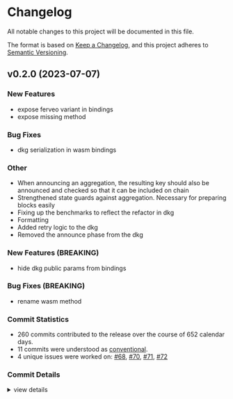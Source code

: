 # Changelog

All notable changes to this project will be documented in this file.

The format is based on [Keep a Changelog](https://keepachangelog.com/en/1.0.0/),
and this project adheres to [Semantic Versioning](https://semver.org/spec/v2.0.0.html).

## v0.2.0 (2023-07-07)

### New Features

 - <csr-id-e8d05981ee2cc983966c037babeebe5ba0134ffc/> expose ferveo variant in bindings
 - <csr-id-e51656260f2ec8c607add8a63e6832786915b201/> expose missing method

### Bug Fixes

 - <csr-id-99ebfecdb7967c4858f918d27ce13cc635c329ac/> dkg serialization in wasm bindings

### Other

 - <csr-id-caef6ef73dd43a9952d783fcf18abb893b36635f/> When announcing an aggregation, the resulting key should also be announced and checked so that it can be included on chain
 - <csr-id-159475028209948eb40388458a24b0a086afc311/> Strengthened state guards against aggregation. Necessary for preparing blocks easily
 - <csr-id-d3fb002e52774cd14bff0d1187a2634fad6eea51/> Fixing up the benchmarks to reflect the refactor in dkg
 - <csr-id-d786fae33b01cd0863f29b70810dfcc847f2542b/> Formatting
 - <csr-id-09f26b39ddc71d9a4b1f226e2dafbdb4c51a7caa/> Added retry logic to the dkg
 - <csr-id-ec58fe1828d0560525c80cd1dc4013915b0ac54e/> Removed the announce phase from the dkg

### New Features (BREAKING)

 - <csr-id-8b6e6f5834d7b736a1d7baf3ddbfa7c60837b9bb/> hide dkg public params from bindings

### Bug Fixes (BREAKING)

 - <csr-id-7388027cb6c77357e8b4d24a891e24a9b4ea2031/> rename wasm method

### Commit Statistics

<csr-read-only-do-not-edit/>

 - 260 commits contributed to the release over the course of 652 calendar days.
 - 11 commits were understood as [conventional](https://www.conventionalcommits.org).
 - 4 unique issues were worked on: [#68](https://github.com/nucypher/ferveo/issues/68), [#70](https://github.com/nucypher/ferveo/issues/70), [#71](https://github.com/nucypher/ferveo/issues/71), [#72](https://github.com/nucypher/ferveo/issues/72)

### Commit Details

<csr-read-only-do-not-edit/>

<details><summary>view details</summary>

 * **[#68](https://github.com/nucypher/ferveo/issues/68)**
    - Simplify validator sets in dkg state machine ([`73b729a`](https://github.com/nucypher/ferveo/commit/73b729a523b391d40e7a9fe4cbbcdb17557cf089))
 * **[#70](https://github.com/nucypher/ferveo/issues/70)**
    - Dkg State Machine refactor ([`8594316`](https://github.com/nucypher/ferveo/commit/85943169e27d7dbbdce835d6563ac4d838a410e1))
 * **[#71](https://github.com/nucypher/ferveo/issues/71)**
    - Added serialization/deserialization to the dkg state machine ([`653be13`](https://github.com/nucypher/ferveo/commit/653be13c8a9d7de2e98ac76eca3aadf8f8cadf4a))
 * **[#72](https://github.com/nucypher/ferveo/issues/72)**
    - Refactor subproductdomain ([`2d8026b`](https://github.com/nucypher/ferveo/commit/2d8026b2299fd9b67c77fb3b4e565ff9f4e6505b))
 * **Uncategorized**
    - Adjusting changelogs prior to release of ferveo-common-pre-release v0.1.0, subproductdomain-pre-release v0.1.0, group-threshold-cryptography-pre-release v0.1.0, ferveo-pre-release v0.2.0 ([`0ccba13`](https://github.com/nucypher/ferveo/commit/0ccba13b0608e2023d8792ac9b0402af5ebaad0b))
    - Release 0.1.0 crate versions ([`c02e305`](https://github.com/nucypher/ferveo/commit/c02e3050b7a9dcf0260a5eb4e42ff74f3788c3bf))
    - Release ferveo-common-pre-release@0.1.0-alpha.1 ([`2725ba4`](https://github.com/nucypher/ferveo/commit/2725ba455e2ae169af5be64c5f2261ec0c5ea648))
    - Release ferveo-pre-release@0.1.0-alpha.11 ([`f5f102e`](https://github.com/nucypher/ferveo/commit/f5f102e70e6333b572a0726261095b41ee0c42f6))
    - Merge pull request #134 from piotr-roslaniec/remove-ftt-opt ([`2338213`](https://github.com/nucypher/ferveo/commit/23382139265bc043769d41f4da9e0998f9ba9757))
    - Use general evaluation domain ([`2c20efb`](https://github.com/nucypher/ferveo/commit/2c20efb59d7d1075d6b1413b2ae7fbb55c422143))
    - Fix using bad number of domain points ([`d5ec5e0`](https://github.com/nucypher/ferveo/commit/d5ec5e0f9d1303e51a805c4dafbab7ed2efcb7be))
    - Merge remote-tracking branch 'upstream/pk-static-bytes' into development ([`e24d2cf`](https://github.com/nucypher/ferveo/commit/e24d2cf0067ec6d3770819ed1fd0792342d30605))
    - Merge pull request #137 from nucypher/ferveo-variant ([`802ddba`](https://github.com/nucypher/ferveo/commit/802ddba7a7b1694124395a8941e2ec93f0285ebe))
    - Merge pull request #136 from nucypher/pk-static-bytes ([`2b64c2e`](https://github.com/nucypher/ferveo/commit/2b64c2e8e5e594acffde734b65d212fde3df99e9))
    - Expose ferveo variant in bindings ([`e8d0598`](https://github.com/nucypher/ferveo/commit/e8d05981ee2cc983966c037babeebe5ba0134ffc))
    - Precomputed variant fails for non-power-of-two number of shares ([`8f45430`](https://github.com/nucypher/ferveo/commit/8f45430fb8b6198ae7895d8a598b9d0380f1e568))
    - Remove enforcement on number of shares ([`27c55d0`](https://github.com/nucypher/ferveo/commit/27c55d0c818d5a8e42801612519897844863190d))
    - Replace radix2 eval domain to mixed radix eval domain in ferveo ([`aa78183`](https://github.com/nucypher/ferveo/commit/aa7818320fed7b93d6c2e312e5bd7978da5d4717))
    - Benchmarks evaluation domains ([`9d3cb63`](https://github.com/nucypher/ferveo/commit/9d3cb63c2f50e7b556af5f388f4ca8a969907a08))
    - Update serialization tests where possible ([`3bc28d7`](https://github.com/nucypher/ferveo/commit/3bc28d7756567b4d68b262bf51cdeb53f61836fc))
    - Feat! use static arrays in ferveo public key serialization ([`f9ac1d7`](https://github.com/nucypher/ferveo/commit/f9ac1d70b0fc7df286438fa817537c31cb9e7682))
    - Merge pull request #132 from nucypher/development ([`2057782`](https://github.com/nucypher/ferveo/commit/2057782b0b0bb851e3cdf1fdeabdd60345c7eb36))
    - Release ferveo-pre-release@0.1.0-alpha.10 ([`8dc57d3`](https://github.com/nucypher/ferveo/commit/8dc57d3cf4958825830416574528c30d936bd046))
    - Merge pull request #131 from nucypher/fix-validator-msg-stub ([`0d4e973`](https://github.com/nucypher/ferveo/commit/0d4e973e007b16cff34d649ae107608c809349af))
    - Merge pull request #128 from nucypher/fix-dkg-pk-deser-wasm ([`ad22f46`](https://github.com/nucypher/ferveo/commit/ad22f4665d7d662c4fd723c748ebb0f201ceb9a9))
    - Fix ValidatorMessage stub in python bindings ([`4aeda15`](https://github.com/nucypher/ferveo/commit/4aeda15dd749694416f62fda0504f64bcbe2b444))
    - Expose missing method ([`e516562`](https://github.com/nucypher/ferveo/commit/e51656260f2ec8c607add8a63e6832786915b201))
    - Rename wasm method ([`7388027`](https://github.com/nucypher/ferveo/commit/7388027cb6c77357e8b4d24a891e24a9b4ea2031))
    - Dont hide shared deps behind features ([`3863842`](https://github.com/nucypher/ferveo/commit/38638429fcac9b303bf8a76a526a553c163a6e29))
    - Fix after rebase ([`81564a3`](https://github.com/nucypher/ferveo/commit/81564a3297c996b3fe5a9ed3830dc811d7d766ad))
    - Dkg serialization in wasm bindings ([`99ebfec`](https://github.com/nucypher/ferveo/commit/99ebfecdb7967c4858f918d27ce13cc635c329ac))
    - Merge pull request #127 from piotr-roslaniec/hide-dkg-public-params ([`ccdc209`](https://github.com/nucypher/ferveo/commit/ccdc20990ed3ad6ed8267e5dc54745a3a500b730))
    - Hide dkg public params from bindings ([`8b6e6f5`](https://github.com/nucypher/ferveo/commit/8b6e6f5834d7b736a1d7baf3ddbfa7c60837b9bb))
    - Merge pull request #126 from piotr-roslaniec/derive-equals ([`c259bf7`](https://github.com/nucypher/ferveo/commit/c259bf774939340fca0c2b90d3ee2fb2aa4ad947))
    - Merge pull request #125 from nucypher/naming-conflict ([`658af4b`](https://github.com/nucypher/ferveo/commit/658af4b48abbc6a4d0d03706f7c8986eb90e476d))
    - Merge pull request #125 from nucypher/naming-conflict ([`1dde2f1`](https://github.com/nucypher/ferveo/commit/1dde2f12c6d94d96ecfc024f06b5f89e7810720e))
    - Release ferveo-pre-release@0.1.0-alpha.8 ([`0842e87`](https://github.com/nucypher/ferveo/commit/0842e87cdbcb524e5796be021e96ed3c97a3f73d))
    - Update wasm-bindgen-derive to 0.2.1 ([`4a6a43a`](https://github.com/nucypher/ferveo/commit/4a6a43a043346a969ab0e0ed0c7641a7d6f5b376))
    - Merge pull request #119 from nucypher/nucypher-core-integration ([`52c1f27`](https://github.com/nucypher/ferveo/commit/52c1f27627798fa266d2e5079f5121cc71e8e284))
    - Merge pull request #118 from nucypher/expose-bindings-from-main-crate ([`11d6cea`](https://github.com/nucypher/ferveo/commit/11d6ceaf26f45c76dec0c5a9fcf5eae5301502d3))
    - Merge pull request #114 from piotr-roslaniec/python-exceptions ([`87d8f1c`](https://github.com/nucypher/ferveo/commit/87d8f1cf23e27e01c4a91c964a8327b24e4ad360))
    - Export py module making utility ([`3b02634`](https://github.com/nucypher/ferveo/commit/3b026342ade0ae2d02e210d8b7a72c580cc6e08e))
    - Rename PublicKey to FerveoPublicKey in python bindings ([`10cc1df`](https://github.com/nucypher/ferveo/commit/10cc1df897a81041cfef07b99f28e25de1e76ee8))
    - Expose DkgPublicKey.random in WASM bindings ([`d9edeb7`](https://github.com/nucypher/ferveo/commit/d9edeb7e07332b4e0c5960704206ef14f3c4e55c))
    - Bump wasm-bindgen and wasm-bindgen-derive versions ([`1b33424`](https://github.com/nucypher/ferveo/commit/1b334240c5c32334d4812020ca1b04de4b768a77))
    - Expose DkgPublicKey.random ([`48e54bd`](https://github.com/nucypher/ferveo/commit/48e54bd8d45a545b362fdca28f2a9dd92653f151))
    - Expose encrypt from api ([`fb4df1f`](https://github.com/nucypher/ferveo/commit/fb4df1fd727cf047629e0af37e29c1a8f1d7ed09))
    - Fix wasm locals exceeded ([`ac91e83`](https://github.com/nucypher/ferveo/commit/ac91e8359df44b72e5863da74ac71fe54f8eba81))
    - Update README.md ([`3adf188`](https://github.com/nucypher/ferveo/commit/3adf18857cfdcbd37aea78b7fe3f260ce174a805))
    - Publish 0.1.0-alpha.2 ([`8ce4697`](https://github.com/nucypher/ferveo/commit/8ce469734f08511ee3c897d09aa323a8a1ac62fe))
    - Publish ferveo@0.1.0-alpha.1 ([`1db0123`](https://github.com/nucypher/ferveo/commit/1db0123603a6f793e5f6485a89a7e6f0edbdffb1))
    - Fix import in benchmarks ([`1373b19`](https://github.com/nucypher/ferveo/commit/1373b194830162c1eb22b386bd1b12d7c5253df8))
    - Rename PublicKey to FerveoPublicKey in wasm bindings ([`0f399ef`](https://github.com/nucypher/ferveo/commit/0f399ef9b428889f99b65b57d4968b7afff91383))
    - Release pre-release crates ([`8df87ff`](https://github.com/nucypher/ferveo/commit/8df87ff36ac81bd9e60013cda892d31ddf402868))
    - Apply changes for nucypher-core integration ([`b69949c`](https://github.com/nucypher/ferveo/commit/b69949ca53b24d7f5fc4e71f3a0d7ca8e5d8d034))
    - Fix clippy warning ([`494d061`](https://github.com/nucypher/ferveo/commit/494d06174b4afc1caa706297f02389dd6c5ae63a))
    - Update crates to 2021 edition #111 ([`591c05e`](https://github.com/nucypher/ferveo/commit/591c05e64ef9d2f7218418b6aa9d33181c60c88f))
    - Move utils ([`98c49d1`](https://github.com/nucypher/ferveo/commit/98c49d18cee607395ffb65ad0e1dd8e863d28f94))
    - Move wasm bindings ([`7cfe558`](https://github.com/nucypher/ferveo/commit/7cfe55819ca4ae619c46cb63b0668225591931cd))
    - Move python bindings ([`f6c03f7`](https://github.com/nucypher/ferveo/commit/f6c03f76fbe36a78abbdaf41e69de0c8956f7046))
    - Rename InvalidFinalKey error type to InvalidDkgPublicKey ([`9554a4a`](https://github.com/nucypher/ferveo/commit/9554a4ad83e5e826cf04b4de74eb0a092822685a))
    - Expose typed python exceptions ([`6b6f6d7`](https://github.com/nucypher/ferveo/commit/6b6f6d724eeb11c1b638ce51c94f904dec9f73b1))
    - Merge pull request #107 from piotr-roslaniec/zeroize ([`a7eebe5`](https://github.com/nucypher/ferveo/commit/a7eebe57ecbb1aed57410c54710ad79fa6402601))
    - Apply pr suggestions ([`1a48fea`](https://github.com/nucypher/ferveo/commit/1a48fea1c43e038e5f29f9f0a884666ca8dbe9e2))
    - Merge remote-tracking branch 'upstream/main' into zeroize ([`c9b230a`](https://github.com/nucypher/ferveo/commit/c9b230aa011cc537d7d5dcee84cd63a595b471cc))
    - Zeroize plaintext ([`a7e1914`](https://github.com/nucypher/ferveo/commit/a7e1914a7cb677105ffe58d74e02a04afb5fc8a7))
    - Zeroize on drop ([`b2402e7`](https://github.com/nucypher/ferveo/commit/b2402e7eade318efde104220dcf92c390d45ccca))
    - Remove stray file from a bad merge ([`062e776`](https://github.com/nucypher/ferveo/commit/062e7765a893dfc0989ea180f0f9644063958294))
    - Zeroize shared secret ([`54ce650`](https://github.com/nucypher/ferveo/commit/54ce65076c45f937fa0e29a780206f2e32063a92))
    - Merge pull request #109 from piotr-roslaniec/static-arrays ([`e75e8b8`](https://github.com/nucypher/ferveo/commit/e75e8b86e228b5456a613d1f4ffd03d2540e23b1))
    - Remove unused packages ([`24d8fb4`](https://github.com/nucypher/ferveo/commit/24d8fb451e244e0ad9287e1ae30b72ffeeb5254b))
    - Merge remote-tracking branch 'upstream/main' into static-arrays ([`7f663f3`](https://github.com/nucypher/ferveo/commit/7f663f3e006e7a9657f84c1fdfb02d04bde413da))
    - Merge pull request #113 from piotr-roslaniec/fix-simple-tdec-shares ([`85fe85a`](https://github.com/nucypher/ferveo/commit/85fe85aeface8eba8752c00d029e7a200216e9e3))
    - Remove implicit ordering from domain points in public dkg params ([`6ab1df9`](https://github.com/nucypher/ferveo/commit/6ab1df92d0d55f5c93d8eeae505a2d8146b27811))
    - Ensure dkg pk is serialized to 48 bytes ([`5570c0d`](https://github.com/nucypher/ferveo/commit/5570c0d5bb2ee7a64eac78861c4999d9c98f455a))
    - Zeroize secret polynomial ([`eb033db`](https://github.com/nucypher/ferveo/commit/eb033db8e9a98f813f711a6001440e0ed0cd2dd5))
    - Merge remote-tracking branch 'upstream/main' into release-ferveo-py ([`b2cc5a8`](https://github.com/nucypher/ferveo/commit/b2cc5a81b443d9af182ca453ece8282e0c8341db))
    - Merge pull request #102 from piotr-roslaniec/local-verification-wasm ([`aacdf04`](https://github.com/nucypher/ferveo/commit/aacdf0462d73720e97c1d7924fc49e3d252a691a))
    - Fix pyo3 linking issues at test time ([`cf43433`](https://github.com/nucypher/ferveo/commit/cf43433893750acaf13f69e6f8426fba0c835f84))
    - Self review ([`51cd64f`](https://github.com/nucypher/ferveo/commit/51cd64f71459d56affe03eb7fa9327947e232611))
    - Fix failing test ([`c4912f5`](https://github.com/nucypher/ferveo/commit/c4912f5b11e87a96cb726e9122559ee042ffc15f))
    - Js bindings fail to correctly decrypt the ciphertext ([`ae79060`](https://github.com/nucypher/ferveo/commit/ae790601f691a7727489dbd8606dcd6ed0e4106d))
    - Update js examples ([`9463fb0`](https://github.com/nucypher/ferveo/commit/9463fb0ab7de13b44b2d132ca4005a18c0a76b2f))
    - Update wasm bindings ([`9215238`](https://github.com/nucypher/ferveo/commit/9215238e30987c13cbe66d4c05b118f9ff49d815))
    - Self review ([`c1beeba`](https://github.com/nucypher/ferveo/commit/c1beeba1d30716021400cfc2ec6c985744bca301))
    - Fix failing test ([`ffa71bc`](https://github.com/nucypher/ferveo/commit/ffa71bc19672ace4d6c298cad6d2e0ef58fff74c))
    - Js bindings fail to correctly decrypt the ciphertext ([`3e7db72`](https://github.com/nucypher/ferveo/commit/3e7db72e5878bfc54b0324c4c79a2a058fc9e0e9))
    - Update js examples ([`4a92ed6`](https://github.com/nucypher/ferveo/commit/4a92ed65aaabe055bac4f850f3877bbc3488b139))
    - Update wasm bindings ([`1cc7036`](https://github.com/nucypher/ferveo/commit/1cc7036007c05c231f241047ef01e394b8710205))
    - Merge pull request #93 from piotr-roslaniec/local-verification ([`a6ff917`](https://github.com/nucypher/ferveo/commit/a6ff91794d5a8ddd2b9ffcb7b398f58039017a96))
    - Self review ([`c919c5d`](https://github.com/nucypher/ferveo/commit/c919c5d565d4fb8aee217b2b9a793dd42f091a40))
    - Update python bindings ([`a77fc7a`](https://github.com/nucypher/ferveo/commit/a77fc7ac4aa4e2b5bd9a45faa44e40792fc8b65e))
    - Merge branch 'main' into local-verification ([`dd1eccf`](https://github.com/nucypher/ferveo/commit/dd1eccf1575d98d5bec2486452d3aa435faa02da))
    - Update ferveo api ([`212dcf3`](https://github.com/nucypher/ferveo/commit/212dcf3e37a741667c7c854595e26bd52d36614b))
    - Merge pull request #100 from piotr-roslaniec/expose-dkg-pk-size ([`bd72ef5`](https://github.com/nucypher/ferveo/commit/bd72ef560fc85defbce29e4de9a8d9bc676239f5))
    - Expose size of dkg public key in bindings ([`661780c`](https://github.com/nucypher/ferveo/commit/661780ce1292ed562828b2ad526de4f4b864e6ac))
    - Merge pull request #95 from piotr-roslaniec/implicit-ordering ([`9fded5b`](https://github.com/nucypher/ferveo/commit/9fded5bbd7b85985644844d31cf391dce52aea97))
    - Fix some error-related todos ([`b4117e4`](https://github.com/nucypher/ferveo/commit/b4117e46544eedc7838e278512238872c5426844))
    - Sort validator by their address ([`f6cf412`](https://github.com/nucypher/ferveo/commit/f6cf4125f3d2a767eeb98df1db8bd4b69ccdc222))
    - Refactor for 1.64.0 msrv ([`a23500c`](https://github.com/nucypher/ferveo/commit/a23500ca3918cf9456709340b00e1a54f651bb05))
    - Fix examples ([`2d96a30`](https://github.com/nucypher/ferveo/commit/2d96a30778b44335680c508538dc254114439451))
    - Merge branch 'main' into implicit-ordering ([`3f43524`](https://github.com/nucypher/ferveo/commit/3f43524e0ecdce0578d7b8b4ed7796708a153939))
    - Refactor internal ordering tracking ([`6bb4746`](https://github.com/nucypher/ferveo/commit/6bb4746ab1b2c7b0cd3ae7336fb5d8e5415b1abe))
    - Merge pull request #96 from piotr-roslaniec/bench-ark-sizes ([`1ea3abd`](https://github.com/nucypher/ferveo/commit/1ea3abd4239780e7e674df1af46cc9aa26f57336))
    - Bench arkworks primitives sizes ([`076fd5b`](https://github.com/nucypher/ferveo/commit/076fd5b1a8c9a7fa019e2afdcecc7ad4c676fe85))
    - Fix the ordering and refactor ([`5bb8888`](https://github.com/nucypher/ferveo/commit/5bb8888713d85de68eaffae2f512dfee5ddd2fb7))
    - Establish the correct ordering with sorting ([`0fd1859`](https://github.com/nucypher/ferveo/commit/0fd1859a2d8dc8ece2fdd576d5fa3e5845ffb53a))
    - Add a failing test to reproduce the ordering issue ([`fcb0420`](https://github.com/nucypher/ferveo/commit/fcb042059a976b11d630e2392a85d8c13697314e))
    - Fix after rebase ([`e074f0b`](https://github.com/nucypher/ferveo/commit/e074f0b5bfd3701af01ec04747fdfacad7d64f6d))
    - Expose methods for local verification on client side ([`08e965b`](https://github.com/nucypher/ferveo/commit/08e965bd1b15f35f8edc5d49e72044133b37d85b))
    - Merge pull request #92 from piotr-roslaniec/simple-tdec-py-bindings ([`4b9d8c4`](https://github.com/nucypher/ferveo/commit/4b9d8c4c50f64e5f84b35999557573fcd050f1c9))
    - Refactor bindings to support simple and precomputed tdec variants ([`edc2f26`](https://github.com/nucypher/ferveo/commit/edc2f26269d51d132066c3ff60c94466d4dbe5d8))
    - Merge pull request #75 from nucypher/release-ferveo-py ([`2529f74`](https://github.com/nucypher/ferveo/commit/2529f743fe6f07935938cbef81faa0230e478f87))
    - Fix python-test job on ci ([`9b91b9f`](https://github.com/nucypher/ferveo/commit/9b91b9f9865a2fd478abb4612fa70707e8de02a0))
    - Merge branch 'main' into release-ferveo-py ([`d503b8a`](https://github.com/nucypher/ferveo/commit/d503b8ab657cd6500dbc85cbf6c0d15804be57bc))
    - Replace g_inv with DkgPublicParameters ([`63e9a5f`](https://github.com/nucypher/ferveo/commit/63e9a5fe62ccc39c1f7f88683ce81d011c366342))
    - Merge pull request #91 from nucypher/typed-errors ([`b2eb9ef`](https://github.com/nucypher/ferveo/commit/b2eb9ef48cb977a2db724630ea8c0390d2976da6))
    - Add missing serializatin methods ([`9740da8`](https://github.com/nucypher/ferveo/commit/9740da827cb72145a5b3011f51dfcda5216b712b))
    - Add typed errors and expose them in Python bindings ([`200b4f5`](https://github.com/nucypher/ferveo/commit/200b4f5b4f00be9f939457b3f39a6ccf473d74d8))
    - Merge pull request #56 from nucypher/ferveo-light-tdec ([`8fa25b6`](https://github.com/nucypher/ferveo/commit/8fa25b66bf32585b2ef406bbec3999fd9ce75225))
    - Merge remote-tracking branch 'upstream/main' into ferveo-light-tdec ([`2c5d7c8`](https://github.com/nucypher/ferveo/commit/2c5d7c86af4a70f4694565093c399f5a9296873a))
    - Merge pull request #62 from nucypher/client-server-api ([`3a6e3c4`](https://github.com/nucypher/ferveo/commit/3a6e3c4b59c192289f86c0e37f119b29ccd3d620))
    - Merge pull request #67 from nucypher/arkworks-0.4 ([`bd78f97`](https://github.com/nucypher/ferveo/commit/bd78f9741246a2118bf6e3fdf48c72d6adf51b9e))
    - Merge pull request #72 from piotr-roslaniec/tpke-wasm-api-example ([`a6caaad`](https://github.com/nucypher/ferveo/commit/a6caaad16a10e6a77450f0196f63e5be4ba46f2e))
    - Merge pull request #68 from nucypher/error-handling ([`093f17e`](https://github.com/nucypher/ferveo/commit/093f17e22f606b33a468bd62ad37cf22f3dda265))
    - Merge branch 'error-handling' into tpke-wasm-api-example ([`707f460`](https://github.com/nucypher/ferveo/commit/707f460666acc2781d6dcfa49e0f75f1159f466f))
    - Replace cargo-udeps with cargo-machete ([`9d38a03`](https://github.com/nucypher/ferveo/commit/9d38a03f0f229ff91c5c9d21cc290b30e88ad993))
    - Merge branch 'error-handling' into release-ferveo-py ([`d2a0ca0`](https://github.com/nucypher/ferveo/commit/d2a0ca045beb4dd298f2c06b20b313456a1e81f9))
    - Sketch a pypi package release using maturin ([`3d7ecb4`](https://github.com/nucypher/ferveo/commit/3d7ecb44f9e16f0977c6d91f4264ae5ddef92528))
    - Fix cargo-udeps error ([`8e6f391`](https://github.com/nucypher/ferveo/commit/8e6f3912850ad57e89a21c2d6625e64fcd150fa2))
    - Fix broken build after merge ([`1e78512`](https://github.com/nucypher/ferveo/commit/1e785126d218bec875f5baca28d75233517d4b88))
    - Merge pull request #51 from nucypher/ferveo-pss ([`23955a9`](https://github.com/nucypher/ferveo/commit/23955a9a557b49e425b43e809d9c2555b85e66c5))
    - Sketch error handling in ferveo ([`a68d2d9`](https://github.com/nucypher/ferveo/commit/a68d2d9b62414fd06afa234f240508d1c41e68a8))
    - Fix benchmarks not running on ci ([`af9505d`](https://github.com/nucypher/ferveo/commit/af9505d277eb43760698c5677d2cc0583d6484f4))
    - Refactor serialization ([`b9535fe`](https://github.com/nucypher/ferveo/commit/b9535fefae0795f4b43f726378c5c65d0e776937))
    - Trim external apis ([`0b95048`](https://github.com/nucypher/ferveo/commit/0b9504833ff4025236d9821c5bdc40e66f6774d6))
    - Replace unwrap calls with result type ([`a9b4331`](https://github.com/nucypher/ferveo/commit/a9b4331c3755a0bb0dc0ca5cc355a892dc13d7d3))
    - Self review ([`2d926de`](https://github.com/nucypher/ferveo/commit/2d926de9a96a9492063fe4ad69a4dee51d5cae88))
    - Merge branch 'client-server-api' into arkworks-0.4 ([`ed88c8b`](https://github.com/nucypher/ferveo/commit/ed88c8b9f4bc11b5921ad82274776dc4603fc9c5))
    - Remove unused crate ([`eb9322b`](https://github.com/nucypher/ferveo/commit/eb9322bc3ff49e060b03abf8a915654f3a857f7b))
    - Merge branch 'ferveo-light-tdec' into client-server-api ([`8d5bef8`](https://github.com/nucypher/ferveo/commit/8d5bef892ee8d365e0a6fcc720ae4718a6475cd4))
    - Update arkworks to 0.4.0 - first pass ([`b1999b8`](https://github.com/nucypher/ferveo/commit/b1999b86a2b04c719ec29b1263612de88a0cfd49))
    - Update dev deps settings ([`d588cc8`](https://github.com/nucypher/ferveo/commit/d588cc8d339f8f4fb336fa447dbd914faee80604))
    - Update after rebase ([`aa39d7a`](https://github.com/nucypher/ferveo/commit/aa39d7a0f5e91d2945348cc49f0b5788bcf681af))
    - Merge pull request #54 from theref/TODO ([`6022f00`](https://github.com/nucypher/ferveo/commit/6022f00eaa0a495d0edf7dc92c703a5928824e18))
    - Add simple tdec to wasm bindings ([`1cc35b4`](https://github.com/nucypher/ferveo/commit/1cc35b480ebeb1f0ac6dcfd6c91e5ce627e9929c))
    - Fix import style ([`6d92b01`](https://github.com/nucypher/ferveo/commit/6d92b010139b915da1a89ffa686bf24871c7afd1))
    - Refactor module visibility ([`d287129`](https://github.com/nucypher/ferveo/commit/d287129e0a687edc7dc40ce196461be6617dcbba))
    - Simple tdec on client side fails ([`7257843`](https://github.com/nucypher/ferveo/commit/7257843a9722f4a63bfbe82fcfbaf2088711dfb6))
    - Support server-side persistance ([`81ea692`](https://github.com/nucypher/ferveo/commit/81ea692b10493f81720431750a99392eefba43f3))
    - Merge pull request #48 from nucypher/benchmark-primitives-size ([`58515cf`](https://github.com/nucypher/ferveo/commit/58515cf06c39c578eced7f276d0e7b1b98fd00e9))
    - Merge branch 'ferveo-pss' into ferveo-light-tdec ([`20f0eda`](https://github.com/nucypher/ferveo/commit/20f0edaa20865ef40ce34e99417c35b42b44e1f9))
    - Merge pull request #46 from nucypher/verify-simple-tdec-shares ([`530de97`](https://github.com/nucypher/ferveo/commit/530de97b5008b94b60420adc5735cf1b656b8218))
    - Merge branch 'main' into ferveo-pss ([`1857ef6`](https://github.com/nucypher/ferveo/commit/1857ef6d4249ea2a120ee4264dbfe1745fd25f15))
    - Merge pull request #63 from nucypher/remove-msg ([`9050db0`](https://github.com/nucypher/ferveo/commit/9050db0a2fae2ac9d7f1843813413db8aab0857d))
    - Merge branch 'main' into verify-simple-tdec-shares ([`48a2513`](https://github.com/nucypher/ferveo/commit/48a2513d0e479067fb8e0a5dee574ec3fefb9ce7))
    - Add ferveo-python example ([`fd47f97`](https://github.com/nucypher/ferveo/commit/fd47f97510fad4132712dc58714c19fc0fd0d7e4))
    - Simple tdec on server side ([`39f7f39`](https://github.com/nucypher/ferveo/commit/39f7f39cf618e6c46a809707cfc93bf1aae4e49e))
    - Sketch the server api ([`5ba7451`](https://github.com/nucypher/ferveo/commit/5ba7451f1ae54995e90570b2e970263124ffa803))
    - Remove dependency on block time ([`c85ea43`](https://github.com/nucypher/ferveo/commit/c85ea43d8e2b961aa3871c524c079df04224af4a))
    - Remove unused code ([`735b9c1`](https://github.com/nucypher/ferveo/commit/735b9c1b5244d515238eabbc798eed888267f244))
    - Merge pull request #38 from nucypher/validity-checks ([`168bde6`](https://github.com/nucypher/ferveo/commit/168bde69694089000d8363fba08dd86cc6e101ce))
    - Apply pr suggestions ([`1f76347`](https://github.com/nucypher/ferveo/commit/1f76347c0326424c5776c0e2a99c833d911c9b95))
    - Merge branch 'main' into use-sha256 ([`fa1c1a8`](https://github.com/nucypher/ferveo/commit/fa1c1a8bf2b338cb379a481d8b042c45af23c470))
    - Setup ferveo-python for server api ([`9b0a4c6`](https://github.com/nucypher/ferveo/commit/9b0a4c6a532f477c5e581ad65d9ebc747824fce3))
    - Refactor validator checksums into a struct ([`3366d80`](https://github.com/nucypher/ferveo/commit/3366d8011d960c4e493548011ba9610155d8360d))
    - Integrate light tdec into ferveo crate ([`5eb4fcf`](https://github.com/nucypher/ferveo/commit/5eb4fcfdf6ae19dda06871eb09155f067fb97645))
    - Refactor light tdec ([`20dbfec`](https://github.com/nucypher/ferveo/commit/20dbfec954af517bd9764e81b4bf97abe94ac10d))
    - Remove `window`, `my_partition` and `retry_after` from codebase ([`46d42ab`](https://github.com/nucypher/ferveo/commit/46d42ab0a45e8a0a62d27fd747c7381cf9c4c03a))
    - Merge branch 'verify-simple-tdec-shares' into ferveo-pss ([`3693ba8`](https://github.com/nucypher/ferveo/commit/3693ba85e11ce2dbfc0d6202cb5eef0505b8f753))
    - Merge branch 'validity-checks' into verify-simple-tdec-shares ([`a34b995`](https://github.com/nucypher/ferveo/commit/a34b995d68258b0c956cff87dafa2f968f7ab0ef))
    - Merge branch 'main' into validity-checks ([`dd9e458`](https://github.com/nucypher/ferveo/commit/dd9e4584f9b9715e5c63816234e1c0c0c63df5bc))
    - Size is expressed in bytes ([`6f1b7d4`](https://github.com/nucypher/ferveo/commit/6f1b7d4c7086517f7960a0388acd17baf78504b1))
    - Set polynomial degree to t-1 in pvss ([`6966b28`](https://github.com/nucypher/ferveo/commit/6966b28e3ee273f51c73402ac986a03e10743139))
    - Fix switched columns ([`076f261`](https://github.com/nucypher/ferveo/commit/076f2610c753bb02cd5fe5a2219679f63cdffdea))
    - Benchmark per ratio with no duplicates ([`feb8d80`](https://github.com/nucypher/ferveo/commit/feb8d8077564b43a5dae255b30e842ae75e2e85b))
    - Benchmark size of pvss transcripts ([`6c28d48`](https://github.com/nucypher/ferveo/commit/6c28d48ddc8aa0805b0fdb634564a627baf1f52f))
    - Self review ([`2c9bfec`](https://github.com/nucypher/ferveo/commit/2c9bfec29abf83f7e50fe37b5aceb4908bd40416))
    - Integrate key recovery into ferveo ([`7aa400f`](https://github.com/nucypher/ferveo/commit/7aa400f58a2ca766f36b50a248625aa2d3f2b7f1))
    - Refactor tdec recovery tests in tpke ([`a366089`](https://github.com/nucypher/ferveo/commit/a3660896800cfa35ddab2c07fc1d7dada8f39adb))
    - Integrate key refreshing into ferveo ([`0223a16`](https://github.com/nucypher/ferveo/commit/0223a1623d8f0d4aa0ade9ccf5f33a235cea57cb))
    - Merge pull request #32 from nucypher/simple-decryption-precomputed ([`cd50056`](https://github.com/nucypher/ferveo/commit/cd50056e1f36a7485b7f974e40e4c6584241d151))
    - Refactor key refreshing ([`864dbc2`](https://github.com/nucypher/ferveo/commit/864dbc26cbc6863b7eda7c03ed8e585d0a7159d8))
    - Add pvss verification benchmarks ([`886ca60`](https://github.com/nucypher/ferveo/commit/886ca60e7dbfe02e1af1526f3bccaf6af3e9228c))
    - Implement and benchmark subvariant of simple tdec ([`1bde49d`](https://github.com/nucypher/ferveo/commit/1bde49d8c1920f94cf3d33ca6bb705e667eda22c))
    - Merge branch 'main' into validity-checks ([`208d95c`](https://github.com/nucypher/ferveo/commit/208d95c990084f81eb2e82339e772b0baa8c7748))
    - Merge pull request #27 from nucypher/dkg-pvss-flow ([`e842b8a`](https://github.com/nucypher/ferveo/commit/e842b8a5bb2cafe2e768ca29e5f0210f969ea748))
    - Replace redundant variable ([`6181179`](https://github.com/nucypher/ferveo/commit/618117998ece797319bd5aba765ad51120872d83))
    - Benchmark share verification ([`d499c28`](https://github.com/nucypher/ferveo/commit/d499c2820d8c0cbe959c8092fdefd632da2357af))
    - Refactor decryption share creation ([`64f5023`](https://github.com/nucypher/ferveo/commit/64f5023663ccf6f33b82e87a21b9c89eb7b135ac))
    - Implement simple tdec decryption share verification ([`655e5e3`](https://github.com/nucypher/ferveo/commit/655e5e3a9173d6e38ad176efecd0d380f19578f1))
    - Remove unused variable ([`bacea0a`](https://github.com/nucypher/ferveo/commit/bacea0a2b2e31adcfcdb78bff45b4b69f82c54de))
    - Documents and refactor code ([`6fb4c89`](https://github.com/nucypher/ferveo/commit/6fb4c890cef5c1ca077d301bf4e3e12c78584d39))
    - Fix after rebase ([`dc53f7b`](https://github.com/nucypher/ferveo/commit/dc53f7b568abe296f2f0812b8233e5e388965277))
    - Fix rustfmt ([`0125381`](https://github.com/nucypher/ferveo/commit/0125381809b9ae50e1a40cc167bfe7d2fa710e69))
    - Remove unused code ([`002d407`](https://github.com/nucypher/ferveo/commit/002d407d1f592af1de836af1f5030b9baa423b90))
    - Rename TendermintValidator to ExternalValidator ([`8bd2888`](https://github.com/nucypher/ferveo/commit/8bd2888a95ec91686ce8e62da1533459dc159469))
    - Remove ValidatorSet ([`60e4c6f`](https://github.com/nucypher/ferveo/commit/60e4c6f26c6cc2041ba66cd6697db3bae66ff04e))
    - Cargo fmt ([`6621541`](https://github.com/nucypher/ferveo/commit/66215410afa829639db6417772f7bf443da36d6c))
    - Fix clippy after 1.66 update ([`cafca08`](https://github.com/nucypher/ferveo/commit/cafca08919841dcef7019c6e98e636450d522fa8))
    - Self code review ([`b560ad6`](https://github.com/nucypher/ferveo/commit/b560ad6e5e72a4b1521486cbc90e84fcbff2ed6f))
    - Simple threshold decryption works ([`d3c76cd`](https://github.com/nucypher/ferveo/commit/d3c76cde43f13a9a7c24d24511acbd980b5b6e44))
    - Fix clippy ([`cca3270`](https://github.com/nucypher/ferveo/commit/cca32700b3b13aafab6fcb899f852d3643dddcfd))
    - Simple decryption with one validator works with ferveo dkg ([`4fbaab3`](https://github.com/nucypher/ferveo/commit/4fbaab341e8481d7fbcf103e8b9c29b0a7ea348a))
    - Update aggregation ([`0474b48`](https://github.com/nucypher/ferveo/commit/0474b484a6eb8b9d91eb4b3cb7d56db207eda12c))
    - Updating scheme ([`e2b55b4`](https://github.com/nucypher/ferveo/commit/e2b55b4cd8583d64e02c6b63a936bd6c670dd046))
    - Initial removal of share partitioning ([`ab2857d`](https://github.com/nucypher/ferveo/commit/ab2857d7d30627753ca2ae2a3550284d73d56fec))
    - Incorrect length of decrypted shares after pvss combination ([`efa6150`](https://github.com/nucypher/ferveo/commit/efa6150f3aa07e262290392f41dfa37c83a7a4a4))
    - Wip ([`1b260cc`](https://github.com/nucypher/ferveo/commit/1b260cc97fabf263f88b2f0db1e0ff8cded3928d))
    - Update function docstring ([`da92818`](https://github.com/nucypher/ferveo/commit/da92818fbb7ce06a0b06a3324e975b7f3966f544))
    - Add negative test case for verify_full ([`8e43ae4`](https://github.com/nucypher/ferveo/commit/8e43ae4d39afdab8e9e00d65b3d337bef71b85e6))
    - Documents and refactor code ([`8f7308b`](https://github.com/nucypher/ferveo/commit/8f7308b380483349dc744cc6665b7f7bc9412ded))
    - Fix after rebase ([`26fe690`](https://github.com/nucypher/ferveo/commit/26fe690d14dc29231886f593065d94193a3f913e))
    - Fix rustfmt ([`99d2b9c`](https://github.com/nucypher/ferveo/commit/99d2b9c49b953339ae20a33e5cb9f0e87115b7f3))
    - Remove unused code ([`fb05e62`](https://github.com/nucypher/ferveo/commit/fb05e62fdb784b5b68b80040677a01386eb61141))
    - Rename TendermintValidator to ExternalValidator ([`995fdce`](https://github.com/nucypher/ferveo/commit/995fdcedf42ee3bacdd66689852fcc2f3d5f9794))
    - Remove ValidatorSet ([`4f62c70`](https://github.com/nucypher/ferveo/commit/4f62c704156c9929754bf16a5fd801bf9908ba3f))
    - Cargo fmt ([`1d9f623`](https://github.com/nucypher/ferveo/commit/1d9f623b8bd566871c7888d662264f2b893cdb9f))
    - Fix clippy after 1.66 update ([`44bd186`](https://github.com/nucypher/ferveo/commit/44bd186c365ad62eb47299739928e2490dbe4bee))
    - Self code review ([`89ebffc`](https://github.com/nucypher/ferveo/commit/89ebffc583ee13bc5b19a846fef168663e106bcb))
    - Simple threshold decryption works ([`856790c`](https://github.com/nucypher/ferveo/commit/856790c48d882c87275ddf6d87bbeb1a31ad559b))
    - Fix clippy ([`7cad9ae`](https://github.com/nucypher/ferveo/commit/7cad9aea331ed8e510bca6afd043fe61a466ef08))
    - Simple decryption with one validator works with ferveo dkg ([`57255f5`](https://github.com/nucypher/ferveo/commit/57255f5befb64f3c4cce8d97b2d28db0f0c4f0eb))
    - Update aggregation ([`32f9c49`](https://github.com/nucypher/ferveo/commit/32f9c49e7267a4a1d982dccb023e4f683effeb5a))
    - Updating scheme ([`9759860`](https://github.com/nucypher/ferveo/commit/9759860de694bc35cfb878f5908886283ed83ac7))
    - Initial removal of share partitioning ([`9d38f62`](https://github.com/nucypher/ferveo/commit/9d38f62f5ae7f4a4b25e149e84aad77a02bc4a03))
    - Incorrect length of decrypted shares after pvss combination ([`81d4dd2`](https://github.com/nucypher/ferveo/commit/81d4dd2c67026f2a672c2c421efa38bdfc5f226b))
    - Wip ([`8cb52d8`](https://github.com/nucypher/ferveo/commit/8cb52d8577027414bd1300d40ed9c96669e85f00))
    - Merge pull request #34 from nucypher/benchmarks-pr-compare ([`185822b`](https://github.com/nucypher/ferveo/commit/185822b781ec6febfef28660acbe6fa39dd893a4))
    - Fix benchmarks on ci ([`33cf5c2`](https://github.com/nucypher/ferveo/commit/33cf5c2f7ed7c0971c2f349e38df24047b1ea4f6))
    - Merge pull request #25 from piotr-roslaniec/sd-benchmarks ([`25c745e`](https://github.com/nucypher/ferveo/commit/25c745e3e830fab8161612af6963bc673ce00bb2))
    - Run benchmarks on gh actions ([`ffd67c4`](https://github.com/nucypher/ferveo/commit/ffd67c47238b3dd5d9273ff8e0ba1979d10d4732))
    - Merge pull request #20 from piotr-roslaniec/simple-decryption ([`b2b4809`](https://github.com/nucypher/ferveo/commit/b2b48091092c861ca7a39fcc54573dcd8117db2e))
    - Silence clippy warnings ([`1160971`](https://github.com/nucypher/ferveo/commit/116097195929ffd85e1a979b47d8783cd02285d6))
    - Implement simple threshold decryption variant ([`e7ecab0`](https://github.com/nucypher/ferveo/commit/e7ecab0e1b9b310490e7f7ccf6deb73d08c866b4))
    - Merge pull request #10 from piotr-roslaniec/wasm-bindings ([`f26552d`](https://github.com/nucypher/ferveo/commit/f26552db645e095fb4df6732aa38e1fff1401d72))
    - Merge pull request #17 from nucypher/benchmark-wasm ([`85fba9e`](https://github.com/nucypher/ferveo/commit/85fba9e27de154b8b9701873ab1d370a07283fe3))
    - Panicks at 'capacity overflow' during js-benches ([`9d358e1`](https://github.com/nucypher/ferveo/commit/9d358e16acf3e033e5e5f8bef15a3b05d00d15c6))
    - Fix clippy ([`d80d112`](https://github.com/nucypher/ferveo/commit/d80d11292c35fc2f464c465aecc8803a55f5812b))
    - Expose randomness in dkg setup ([`d8b51ce`](https://github.com/nucypher/ferveo/commit/d8b51cea0b614efb89e2b17c8c23730268a0f65e))
    - Update after rebase ([`b8b2392`](https://github.com/nucypher/ferveo/commit/b8b2392de11068acde07895dc9b6897a742b9b2d))
    - Fix clippy ([`2462c8a`](https://github.com/nucypher/ferveo/commit/2462c8ad5398927047aa35f0b245e1aa29851391))
    - Setup benchmarks ([`1b96071`](https://github.com/nucypher/ferveo/commit/1b960712911e2e02ae2f41e9e773134d8ccdbd96))
    - Add wasm setup ([`ca2e46e`](https://github.com/nucypher/ferveo/commit/ca2e46e67637ce34d531da03124523fb567b7002))
    - Merge pull request #8 from piotr-roslaniec/aad#1 ([`41b5408`](https://github.com/nucypher/ferveo/commit/41b54081c2061126fa8d661207e13aa74406733f))
    - Address pr comments ([`3786af1`](https://github.com/nucypher/ferveo/commit/3786af1e6a8c8ec26c82435f125f6d67c05884cd))
    - Address some clippy warnings ([`e8087d2`](https://github.com/nucypher/ferveo/commit/e8087d23ec6d1845585016259e51cc173160bb92))
    - Replace chacha20 with chacha20poly1305 ([`ce89ead`](https://github.com/nucypher/ferveo/commit/ce89eadb7737e511c743ec01a2fe3bfc9826b32c))
    - Merge pull request #75 from anoma/bat/state-guard-refactor ([`2a35d56`](https://github.com/nucypher/ferveo/commit/2a35d56cacf740bc92478b6be2ebee83a54f4dcc))
    - When announcing an aggregation, the resulting key should also be announced and checked so that it can be included on chain ([`caef6ef`](https://github.com/nucypher/ferveo/commit/caef6ef73dd43a9952d783fcf18abb893b36635f))
    - Strengthened state guards against aggregation. Necessary for preparing blocks easily ([`1594750`](https://github.com/nucypher/ferveo/commit/159475028209948eb40388458a24b0a086afc311))
    - Merge pull request #73 from anoma/bat/announcement-refactor ([`9786ac0`](https://github.com/nucypher/ferveo/commit/9786ac0c9d70f0b73fb2303405db730c98e06440))
    - Fixing up the benchmarks to reflect the refactor in dkg ([`d3fb002`](https://github.com/nucypher/ferveo/commit/d3fb002e52774cd14bff0d1187a2634fad6eea51))
    - Formatting ([`d786fae`](https://github.com/nucypher/ferveo/commit/d786fae33b01cd0863f29b70810dfcc847f2542b))
    - Added retry logic to the dkg ([`09f26b3`](https://github.com/nucypher/ferveo/commit/09f26b39ddc71d9a4b1f226e2dafbdb4c51a7caa))
    - Removed the announce phase from the dkg ([`ec58fe1`](https://github.com/nucypher/ferveo/commit/ec58fe1828d0560525c80cd1dc4013915b0ac54e))
    - Merge pull request #65 from anoma/joe/20210922 ([`d6d603f`](https://github.com/nucypher/ferveo/commit/d6d603fbe82706525a194f42cbab9c3431dd7cc4))
    - Latest ferveo ([`714d8b9`](https://github.com/nucypher/ferveo/commit/714d8b9ea0aaf4ddf1fa910d5c474d80a2985f00))
    - Latest ferveo ([`6c6033c`](https://github.com/nucypher/ferveo/commit/6c6033cdf797c2642462451dd63f2180cc3a2cce))
    - Latest ferveo ([`0f17c3b`](https://github.com/nucypher/ferveo/commit/0f17c3be5cfa55b5f878defcb74ab2b4e13c3190))
</details>

